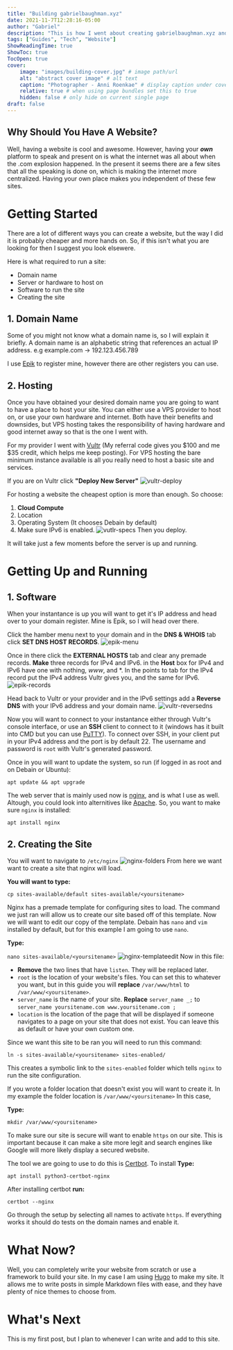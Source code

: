 ```yaml
---
title: "Building gabrielbaughman.xyz"
date: 2021-11-7T12:28:16-05:00
author: "Gabriel"
description: "This is how I went about creating gabrielbaughman.xyz and how you can do the same."
tags: ["Guides", "Tech", "Website"]
ShowReadingTime: true
ShowToc: true
TocOpen: true
cover:
    image: "images/building-cover.jpg" # image path/url
    alt: "abstract cover image" # alt text
    caption: "Photographer - Anni Roenkae" # display caption under cover
    relative: true # when using page bundles set this to true
    hidden: false # only hide on current single page
draft: false
---
```

## Why Should You Have A Website?
Well, having a website is cool and awesome. However, having your ***own*** platform to speak and present on is what the internet was all about when the .com explosion happened. In the present it seems there are a few sites that all the speaking is done on, which is making the internet more centralized. Having your own place makes you independent of these few sites.

# Getting Started
There are a lot of different ways you can create a website, but the way I did it is probably cheaper and more hands on. So, if this isn't what you are looking for then I suggest you look elsewere.

Here is what required to run a site: 
* Domain name
* Server or hardware to host on
* Software to run the site
* Creating the site

## 1. Domain Name
Some of you might not know what a domain name is, so I will explain it briefly.
A domain name is an alphabetic string that references an actual IP address. e.g example.com -> 192.123.456.789

I use [Epik](https://www.epik.com) to register mine, however there are other registers you can use.

## 2. Hosting
Once you have obtained your desired domain name you are going to want to have a place to host your site.
You can either use a VPS provider to host on, or use your own hardware and internet. Both have their benefits and downsides, but VPS hosting takes the responsibility of having hardware and good internet away so that is the one I went with. 

For my provider I went with [Vultr](https://www.vultr.com/?ref=8966022-8H) (My referral code gives you $100 and me $35 credit, which helps me keep posting). For VPS hosting the bare minimum instance available is all you really need to host a basic site and services.

If you are on Vultr click **"Deploy New Server"**
 ![vultr-deploy](../images/VultrDeploy.png)
 
For hosting a website the cheapest option is more than enough. So choose:   
1. **Cloud Compute**
2. Location
3. Operating System (It chooses Debain by default)
4. Make sure IPv6 is enabled.
![vutlr-specs](../images/vultr-specs.png)
Then you deploy.

It will take just a few moments before the server is up and running.

# Getting Up and Running

## 1. Software
When your instantance is up you will want to get it's IP address and head over to your domain register. Mine is Epik, so I will head over there.

Click the hamber menu next to your domain and in the **DNS & WHOIS** tab click **SET DNS HOST RECORDS**.
![epik-menu](../images/epik-menu.png)

Once in there click the **EXTERNAL HOSTS** tab and clear any premade records. **Make** three records for IPv4 and IPv6. in the **Host** box for IPv4 and IPv6 have one with nothing, *www*, and *. In the points to tab for the IPv4 record put the IPv4 address Vultr gives you, and the same for IPv6.
![epik-records](../images/epik-records.png)

Head back to Vultr or your provider and in the IPv6 settings add a **Reverse DNS** with your IPv6 address and your domain name.
![vultr-reversedns](../images/vultr-reversedns.png)

Now you will want to connect to your instantance either through Vultr's console interface, or use an **SSH** client to connect to it (windows has it built into CMD but you can use [PuTTY](https://www.chiark.greenend.org.uk/~sgtatham/putty/latest.html)). To connect over SSH, in your client put in your IPv4 address and the port is by default 22. The username and password is `root` with Vultr's generated password.

Once in you will want to update the system, so run (if logged in as root and on Debain or Ubuntu):

`apt update && apt upgrade`

The web server that is mainly used now is [nginx](https://nginx.org/en/), and is what I use as well. Altough, you could look into alternitives like [Apache](http://www.apache.org/).
So, you want to make sure `nginx` is installed:

`apt install nginx`

## 2. Creating the Site
You will want to navigate to `/etc/nginx`
![nginx-folders](../images/nginx-folders.png)
From here we want want to create a site that nginx will load.

**You will want to type:**

`cp sites-available/default sites-available/<yoursitename>`

Nginx has a premade template for configuring sites to load. The command we just ran will allow us to create our site based off of this template.
Now we will want to edit our copy of the template.
Debain has `nano` and `vim` installed by default, but for this example I am going to use `nano`.

**Type:** 

`nano sites-available/<yoursitename>`
![nginx-templateedit](../images/nginx-templateedit.png)
Now in this file:
- **Remove** the two lines that have `listen`. They will be replaced later.
- `root` is the location of your website's files. You can set this to whatever you want, but in this guide you will **replace** `/var/www/html` to `/var/www/<yoursitename>`.
- `server_name` is the name of your site. **Replace** `server_name _;` to       
`server_name yoursitename.com www.yoursitename.com ;`
- `location` is the location of the page that will be displayed if someone navigates to a page on your site that does not exist. You can leave this as default or have your own custom one.

Since we want this site to be ran you will need to run this command:

`ln -s sites-available/<yoursitename> sites-enabled/`

This creates a symbolic link to the `sites-enabled` folder which tells `nginx` to run the site configuration.

If you wrote a folder location that doesn't exist you will want to create it. In my example the folder location is `/var/www/<yoursitename>`
In this case, 

**Type:**

`mkdir /var/www/<yoursitename>`

To make sure our site is secure will want to enable `https` on our site. This is important because it can make a site more legit and search engines like Google will more likely display a secured website.

The tool we are going to use to do this is [Certbot](https://certbot.eff.org/).
To install **Type:**

`apt install python3-certbot-nginx`

After installing certbot **run:**

`certbot --nginx`

Go through the setup by selecting all names to activate `https`. If everything works it should do tests on the domain names and enable it.

# What Now?
Well, you can completely write your website from scratch or use a framework to build your site. In my case I am using [Hugo](https://www.gohugo.io/) to make my site. It allows me to write posts in simple Markdown files with ease, and they have plenty of nice themes to choose from.

# What's Next
This is my first post, but I plan to whenever I can write and add to this site.
